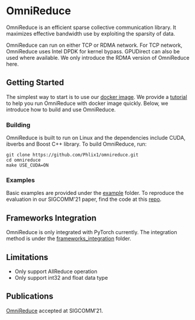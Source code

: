 # OmniReduce
OmniReduce is an efficient sparse collective communication  library. It maximizes effective bandwidth use by exploiting the sparsity of data.

OmniReduce can run on either TCP or RDMA network. For TCP network, OmniReduce uses Intel DPDK for kernel bypass. GPUDirect can also be used where available. We only introduce the RDMA version of OmniReduce here.

## Getting Started
The simplest way to start is to use our [docker image](https://github.com/Phlix1/omnireduce/tree/master/docker). We provide a [tutorial](https://github.com/Phlix1/omnireduce/blob/master/docs/tutorial.md) to help you run OmniReduce with docker image quickly.
Below, we introduce how to build and use OmniReduce.

### Building
OmniReduce is built to run on Linux and the dependencies include CUDA, ibverbs and Boost C++ library.
To build OmniReduce, run:

    git clone https://github.com/Phlix1/omnireduce.git
    cd omnireduce
    make USE_CUDA=ON


### Examples
Basic examples are provided under the [example](https://github.com/Phlix1/omnireduce/tree/master/example) folder. 
To reproduce the evaluation in our SIGCOMM'21 paper, find the code at this [repo](https://github.com/Phlix1/exps).
## Frameworks Integration
OmniReduce is only integrated with PyTorch currently. The integration method is under the [frameworks_integration](https://github.com/Phlix1/omnireduce/tree/master/frameworks_integration/pytorch_patch) folder.

## Limitations

- Only support AllReduce operation
- Only support int32 and float data type

## Publications

[OmniReduce](https://sands.kaust.edu.sa/project/omnireduce/) accepted at SIGCOMM’21.
